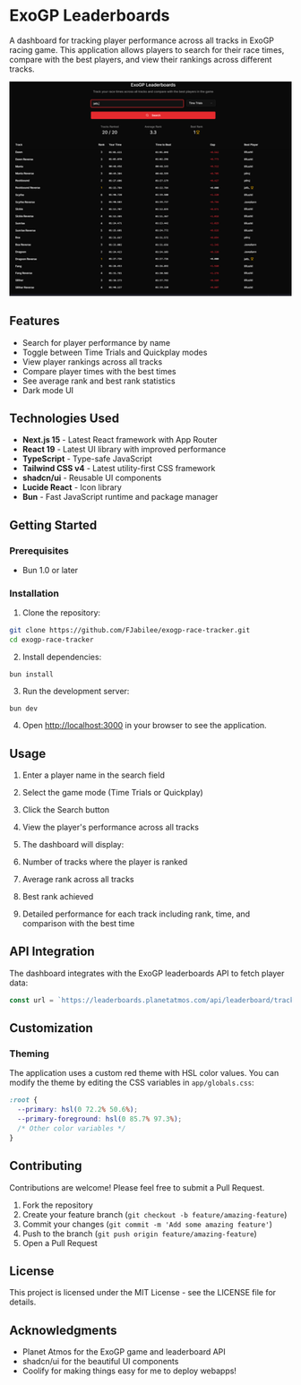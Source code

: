 # ExoGP Leaderboards

A dashboard for tracking player performance across all tracks in ExoGP racing game. This application allows players to search for their race times, compare with the best players, and view their rankings across different tracks.

![ExoGP Leaderboards Dashboard](./public/screenshot.png)

## Features

- Search for player performance by name
- Toggle between Time Trials and Quickplay modes
- View player rankings across all tracks
- Compare player times with the best times
- See average rank and best rank statistics
- Dark mode UI

## Technologies Used

- **Next.js 15** - Latest React framework with App Router
- **React 19** - Latest UI library with improved performance
- **TypeScript** - Type-safe JavaScript
- **Tailwind CSS v4** - Latest utility-first CSS framework
- **shadcn/ui** - Reusable UI components
- **Lucide React** - Icon library
- **Bun** - Fast JavaScript runtime and package manager

## Getting Started

### Prerequisites

- Bun 1.0 or later

### Installation

1. Clone the repository:

```bash
git clone https://github.com/FJabilee/exogp-race-tracker.git
cd exogp-race-tracker
```

2. Install dependencies:


```shellscript
bun install
```

3. Run the development server:


```shellscript
bun dev
```

4. Open [http://localhost:3000](http://localhost:3000) in your browser to see the application.


## Usage

1. Enter a player name in the search field
2. Select the game mode (Time Trials or Quickplay)
3. Click the Search button
4. View the player's performance across all tracks
5. The dashboard will display:

1. Number of tracks where the player is ranked
2. Average rank across all tracks
3. Best rank achieved
4. Detailed performance for each track including rank, time, and comparison with the best time


## API Integration

The dashboard integrates with the ExoGP leaderboards API to fetch player data:

```typescript
const url = `https://leaderboards.planetatmos.com/api/leaderboard/tracks/${trackId}?page=0&perPage=20&distinctOnUser=true&mode=${mode}&startDate=${startDate}&endDate=${endDate}&track=${trackId}`
```

## Customization

### Theming

The application uses a custom red theme with HSL color values. You can modify the theme by editing the CSS variables in `app/globals.css`:

```css
:root {
  --primary: hsl(0 72.2% 50.6%);
  --primary-foreground: hsl(0 85.7% 97.3%);
  /* Other color variables */
}
```


## Contributing

Contributions are welcome! Please feel free to submit a Pull Request.

1. Fork the repository
2. Create your feature branch (`git checkout -b feature/amazing-feature`)
3. Commit your changes (`git commit -m 'Add some amazing feature'`)
4. Push to the branch (`git push origin feature/amazing-feature`)
5. Open a Pull Request


## License

This project is licensed under the MIT License - see the LICENSE file for details.

## Acknowledgments

- Planet Atmos for the ExoGP game and leaderboard API
- shadcn/ui for the beautiful UI components
- Coolify for making things easy for me to deploy webapps!